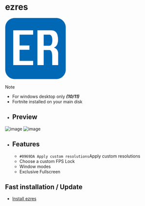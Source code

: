 # ezres
<img src="./icon.png" width=200 height=200>

>[!NOTE]
> - For windows desktop only ***(10/11)***
> - Fortnite installed on your main disk

- ## Preview
![image](https://github.com/ivoxprojects/ezres/assets/119132476/da399d04-3292-4372-9eea-26e776db3327)
![image](https://github.com/ivoxprojects/ezres/assets/119132476/f27aa02f-84fb-4f7e-b1e8-99606a725463)

- ## Features
  - `#0969DA Apply custom resolutions`Apply custom resolutions
  - Choose a custom FPS Lock
  - Window modes
  - Exclusive Fullscreen

## Fast installation / Update
- [Install ezres](https://github.com/ivoxprojects/ezres/releases/tag/download)
